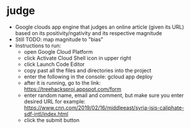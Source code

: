 # judge

* Google clouds app engine that judges an online article (given its URL) based on its positivity/ngativity and its respective magnitude
* Still TODO: map magnitude to "bias"
* Instructions to run:
  * open Google Cloud Platform
  * click Activate Cloud Shell icon in upper right 
  * click Launch Code Editor
  * copy past all the files and directories into the project
  * enter the following in the console: gcloud app deploy
  * after it is running, go to the link: https://treehacksproj.appspot.com/form
  * enter random name, email and comment, but make sure you enter desired URL for example: https://www.cnn.com/2019/02/16/middleeast/syria-isis-caliphate-sdf-intl/index.html
  * click the submit button
